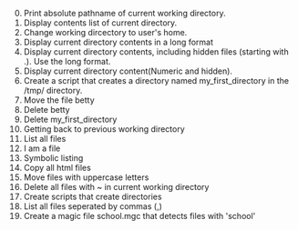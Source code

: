 0. Print absolute pathname of current working directory.
1. Display contents list of current directory.
2. Change working dircectory to user's home.
3. Display current directory contents in a long format
4. Display current directory contents, including hidden files (starting with .). Use the long format.
5. Display current directory content(Numeric and hidden).
6. Create a script that creates a directory named my_first_directory in the /tmp/ directory.
7. Move the file betty
8. Delete betty
9. Delete my_first_directory
10. Getting back to previous working directory
11. List all files
12. I am a file
13. Symbolic listing
14. Copy all html files
15. Move files with uppercase letters
16. Delete all files with ~ in current working directory
17. Create scripts that create directories
18. List all files seperated by commas (,)
19. Create a magic file school.mgc that detects files with 'school'

